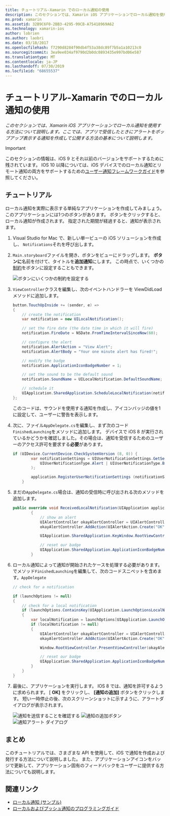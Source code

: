 ```yaml
---
title: チュートリアル-Xamarin でのローカル通知の使用
description: このセクションでは、Xamarin iOS アプリケーションでローカル通知を使用する方法について説明します。 ここでは、アプリで受信したときにアラートをポップアップ表示する通知を作成して公開する方法の基本について説明します。
ms.prod: xamarin
ms.assetid: 32B9C6F0-2BB3-4295-99CB-A75418969A62
ms.technology: xamarin-ios
author: lobrien
ms.author: laobri
ms.date: 03/18/2017
ms.openlocfilehash: f7290d8284f90db4f53a38dc89f7b5a1a10213c0
ms.sourcegitcommit: 3ea9ee034af9790d2b0dc0893435e997bd06e587
ms.translationtype: MT
ms.contentlocale: ja-JP
ms.lasthandoff: 07/30/2019
ms.locfileid: "68655537"
---
```

# <a name="walkthrough---using-local-notifications-in-xamarinios"></a>チュートリアル-Xamarin でのローカル通知の使用

_このセクションでは、Xamarin iOS アプリケーションでローカル通知を使用する方法について説明します。ここでは、アプリで受信したときにアラートをポップアップ表示する通知を作成して公開する方法の基本について説明します。_

> [!IMPORTANT]
> このセクションの情報は、iOS 9 とそれ以前のバージョンをサポートするために残されています。 IOS 10 以降については、iOS デバイスでのローカル通知とリモート通知の両方をサポートするための[ユーザー通知フレームワークガイド](~/ios/platform/user-notifications/index.md)を参照してください。

## <a name="walkthrough"></a>チュートリアル

ローカル通知を実際に表示する単純なアプリケーションを作成してみましょう。 このアプリケーションには1つのボタンがあります。 ボタンをクリックすると、ローカル通知が作成されます。 指定された期間が経過すると、通知が表示されます。


1. Visual Studio for Mac で、新しい単一ビューの iOS ソリューションを作成し、 `Notifications`それを呼び出します。
1. `Main.storyboard`ファイルを開き、ボタンをビューにドラッグします。 **ボタンに**名前を付けて、タイトルを**追加通知**にします。 この時点で、いくつかの[制約](~/ios/user-interface/designer/designer-auto-layout.md)をボタンに設定することもできます。 

    ![](local-notifications-in-ios-walkthrough-images/image3.png "ボタンにいくつかの制約を設定する")
1. `ViewController`クラスを編集し、次のイベントハンドラーを ViewDidLoad メソッドに追加します。

    ```csharp
    button.TouchUpInside += (sender, e) =>
    {
        // create the notification
        var notification = new UILocalNotification();

        // set the fire date (the date time in which it will fire)
        notification.FireDate = NSDate.FromTimeIntervalSinceNow(60);

        // configure the alert
        notification.AlertAction = "View Alert";
        notification.AlertBody = "Your one minute alert has fired!";

        // modify the badge
        notification.ApplicationIconBadgeNumber = 1;

        // set the sound to be the default sound
        notification.SoundName = UILocalNotification.DefaultSoundName;

        // schedule it
        UIApplication.SharedApplication.ScheduleLocalNotification(notification);
    };
    ```

    このコードは、サウンドを使用する通知を作成し、アイコンバッジの値を1に設定して、ユーザーに警告を表示します。

1. 次に、ファイル`AppDelegate.cs`を編集し、まず次のコード`FinishedLaunching`をメソッドに追加します。 デバイスで iOS 8 が実行されているかどうかを確認しました。その場合は、通知を受信するためのユーザーのアクセス許可を要求する**必要**があります。

    ```csharp
    if (UIDevice.CurrentDevice.CheckSystemVersion (8, 0)) {
            var notificationSettings = UIUserNotificationSettings.GetSettingsForTypes (
                UIUserNotificationType.Alert | UIUserNotificationType.Badge | UIUserNotificationType.Sound, null
            );

            application.RegisterUserNotificationSettings (notificationSettings);
        }
    ```

1. まだの`AppDelegate.cs`場合は、通知の受信時に呼び出される次のメソッドを追加します。

    ```csharp
    public override void ReceivedLocalNotification(UIApplication application, UILocalNotification notification)
            {
                // show an alert
                UIAlertController okayAlertController = UIAlertController.Create(notification.AlertAction, notification.AlertBody, UIAlertControllerStyle.Alert);
                okayAlertController.AddAction(UIAlertAction.Create("OK", UIAlertActionStyle.Default, null));

                UIApplication.SharedApplication.KeyWindow.RootViewController.PresentViewController(okayAlertController, true, null);

                // reset our badge
                UIApplication.SharedApplication.ApplicationIconBadgeNumber = 0;
            }

    ```

1. ローカル通知によって通知が開始されたケースを処理する必要があります。 でメソッド`FinishedLaunching`を編集して、次のコードスニペットを含めます。`AppDelegate`


    ```csharp
    // check for a notification

    if (launchOptions != null)
    {
        // check for a local notification
        if (launchOptions.ContainsKey(UIApplication.LaunchOptionsLocalNotificationKey))
        {
            var localNotification = launchOptions[UIApplication.LaunchOptionsLocalNotificationKey] as UILocalNotification;
            if (localNotification != null)
            {
                UIAlertController okayAlertController = UIAlertController.Create(localNotification.AlertAction, localNotification.AlertBody, UIAlertControllerStyle.Alert);
                okayAlertController.AddAction(UIAlertAction.Create("OK", UIAlertActionStyle.Default, null));

                Window.RootViewController.PresentViewController(okayAlertController, true, null);

                // reset our badge
                UIApplication.SharedApplication.ApplicationIconBadgeNumber = 0;
            }
        }
    }

    ```

1. 最後に、アプリケーションを実行します。 IOS 8 では、通知を許可するように求められます。 [ **OK]** をクリックし、 **[通知の追加]** ボタンをクリックします。 短い一時停止の後、次のスクリーンショットに示すように、アラートダイアログが表示されます。

    ![](local-notifications-in-ios-walkthrough-images/image0.png "通知を送信することを確認する") ![](local-notifications-in-ios-walkthrough-images/image1.png "通知の追加ボタン") ![](local-notifications-in-ios-walkthrough-images/image2.png "通知アラート ダイアログ")

## <a name="summary"></a>まとめ

このチュートリアルでは、さまざまな API を使用して、iOS で通知を作成および発行する方法について説明しました。 また、アプリケーションアイコンをバッジで更新して、アプリケーション固有のフィードバックをユーザーに提供する方法についても説明します。


## <a name="related-links"></a>関連リンク

- [ローカル通知 (サンプル)](https://docs.microsoft.com/samples/xamarin/ios-samples/localnotifications)
- [ローカルおよびプッシュ通知のプログラミングガイド](https://developer.apple.com/library/prerelease/content/documentation/NetworkingInternet/Conceptual/RemoteNotificationsPG/)
